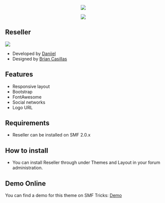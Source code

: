  <p align="center">
    <img src="https://smftricks.com/logos/logo.png">
 </p>
  <p align="center">
    <img src="https://custom.simplemachines.org/themes/index.php?action=download;lemma=2806;id=18483;image">
 </p>
 
 ## Reseller
<img src="https://img.shields.io/badge/SMF-2.0-996ee1?style=flat-square">

* Developed by [Daniiel](https://github.com/dmarquez9)
* Designed by [Brian Casillas](https://www.simplemachines.org/community/index.php?action=profile;u=404087)

## Features
- Responsive layout
- Bootstrap
- FontAwesome
- Social networks
- Logo URL

## Requirements
* Reseller can be installed on SMF 2.0.x

## How to install
* You can install Reseller through under Themes and Layout in your forum administration.

## Demo Online
You can find a demo for this theme on SMF Tricks: [Demo](http://demo.smftricks.com/index.php?theme=50)
